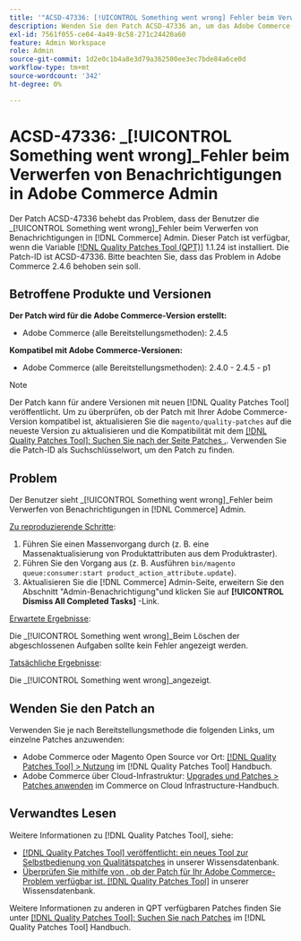 ```yaml
---
title: '"ACSD-47336: [!UICONTROL Something went wrong] Fehler beim Verwerfen von Benachrichtigungen in Adobe Commerce Admin'''
description: Wenden Sie den Patch ACSD-47336 an, um das Adobe Commerce-Problem zu beheben, das dem Benutzer angezeigt wird [!UICONTROL Something went wrong] Fehler beim Verwerfen von Benachrichtigungen in [!DNL Commerce] Admin.
exl-id: 7561f055-ce04-4a49-8c58-271c24420a60
feature: Admin Workspace
role: Admin
source-git-commit: 1d2e0c1b4a8e3d79a362500ee3ec7bde84a6ce0d
workflow-type: tm+mt
source-wordcount: '342'
ht-degree: 0%

---
```


# ACSD-47336: _[!UICONTROL Something went wrong]_Fehler beim Verwerfen von Benachrichtigungen in Adobe Commerce Admin

Der Patch ACSD-47336 behebt das Problem, dass der Benutzer die _[!UICONTROL Something went wrong]_Fehler beim Verwerfen von Benachrichtigungen in [!DNL Commerce] Admin. Dieser Patch ist verfügbar, wenn die Variable [[!DNL Quality Patches Tool (QPT)]](/help/announcements/adobe-commerce-announcements/magento-quality-patches-released-new-tool-to-self-serve-quality-patches.md) 1.1.24 ist installiert. Die Patch-ID ist ACSD-47336. Bitte beachten Sie, dass das Problem in Adobe Commerce 2.4.6 behoben sein soll.

## Betroffene Produkte und Versionen

**Der Patch wird für die Adobe Commerce-Version erstellt:**

* Adobe Commerce (alle Bereitstellungsmethoden): 2.4.5

**Kompatibel mit Adobe Commerce-Versionen:**

* Adobe Commerce (alle Bereitstellungsmethoden): 2.4.0 - 2.4.5 - p1

>[!NOTE]
>
>Der Patch kann für andere Versionen mit neuen [!DNL Quality Patches Tool] veröffentlicht. Um zu überprüfen, ob der Patch mit Ihrer Adobe Commerce-Version kompatibel ist, aktualisieren Sie die `magento/quality-patches` auf die neueste Version zu aktualisieren und die Kompatibilität mit dem [[!DNL Quality Patches Tool]: Suchen Sie nach der Seite Patches .](https://experienceleague.adobe.com/tools/commerce-quality-patches/index.html). Verwenden Sie die Patch-ID als Suchschlüsselwort, um den Patch zu finden.

## Problem

Der Benutzer sieht _[!UICONTROL Something went wrong]_Fehler beim Verwerfen von Benachrichtigungen in [!DNL Commerce] Admin.

<u>Zu reproduzierende Schritte</u>:

1. Führen Sie einen Massenvorgang durch (z. B. eine Massenaktualisierung von Produktattributen aus dem Produktraster).
1. Führen Sie den Vorgang aus (z. B. Ausführen `bin/magento queue:consumer:start product_action_attribute.update`).
1. Aktualisieren Sie die [!DNL Commerce] Admin-Seite, erweitern Sie den Abschnitt &quot;Admin-Benachrichtigung&quot;und klicken Sie auf **[!UICONTROL Dismiss All Completed Tasks]** -Link.

<u>Erwartete Ergebnisse</u>:

Die _[!UICONTROL Something went wrong]_Beim Löschen der abgeschlossenen Aufgaben sollte kein Fehler angezeigt werden.

<u>Tatsächliche Ergebnisse</u>:

Die _[!UICONTROL Something went wrong]_angezeigt.

## Wenden Sie den Patch an

Verwenden Sie je nach Bereitstellungsmethode die folgenden Links, um einzelne Patches anzuwenden:

* Adobe Commerce oder Magento Open Source vor Ort: [[!DNL Quality Patches Tool] > Nutzung](https://experienceleague.adobe.com/docs/commerce-operations/tools/quality-patches-tool/usage.html) im [!DNL Quality Patches Tool] Handbuch.
* Adobe Commerce über Cloud-Infrastruktur: [Upgrades und Patches > Patches anwenden](https://experienceleague.adobe.com/docs/commerce-cloud-service/user-guide/develop/upgrade/apply-patches.html) im Commerce on Cloud Infrastructure-Handbuch.

## Verwandtes Lesen

Weitere Informationen zu [!DNL Quality Patches Tool], siehe:

* [[!DNL Quality Patches Tool] veröffentlicht: ein neues Tool zur Selbstbedienung von Qualitätspatches](/help/announcements/adobe-commerce-announcements/magento-quality-patches-released-new-tool-to-self-serve-quality-patches.md) in unserer Wissensdatenbank.
* [Überprüfen Sie mithilfe von , ob der Patch für Ihr Adobe Commerce-Problem verfügbar ist. [!DNL Quality Patches Tool]](/help/support-tools/patches-available-in-qpt-tool/check-patch-for-magento-issue-with-magento-quality-patches.md) in unserer Wissensdatenbank.

Weitere Informationen zu anderen in QPT verfügbaren Patches finden Sie unter [[!DNL Quality Patches Tool]: Suchen Sie nach Patches](https://experienceleague.adobe.com/tools/commerce-quality-patches/index.html) im [!DNL Quality Patches Tool] Handbuch.

